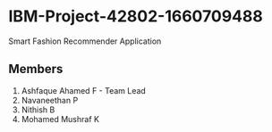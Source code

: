 # IBM-Project-42802-1660709488
Smart Fashion Recommender Application

## Members
1. Ashfaque Ahamed F - Team Lead
2. Navaneethan P
3. Nithish B
4. Mohamed Mushraf K
